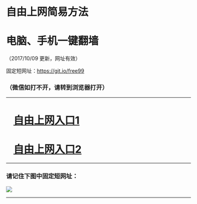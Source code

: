 ﻿# 自由上网简易方法

# 电脑、手机一键翻墙

（2017/10/09 更新，网址有效）

固定短网址：https://git.io/free99

### （微信如打不开，请转到浏览器打开）


***





# &nbsp;&nbsp; <a href="http://ft1880427076.fwq-tz-1001.info/fwqtz01.html?t=100900119199 " target="_blank">自由上网入口1</a>
# &nbsp;&nbsp; <a href="http://ft1336710864.fwq-tz-1002.info/fwqtz02.html?t=100900120142 " target="_blank">自由上网入口2</a>
***

### 请记住下图中固定短网址：

<img src="https://s3-us-west-2.amazonaws.com/fwq-1001/yjfq-20170905okok.png" /> 


***

